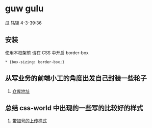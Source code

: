 # guw gulu
瓜 轱辘 4-3-39:36

## 安装

使用本框架前 请在 CSS 中开启 border-box

```
* {box-sizing: border-box;}
```

## 从写业务的前端小工的角度出发自己封装一些轮子

1. [仓库地址](https://github.com/guakun/guagulu)

## 总结 css-world 中出现的一些写的比较好的样式

1. [带加号的上传样式](http://js.jirengu.com/fewup/27/edit)
